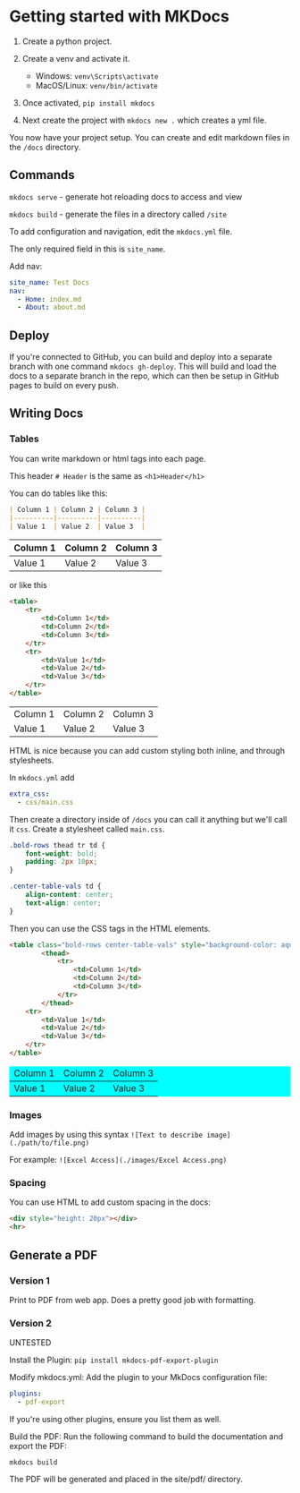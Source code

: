 # Getting started with MKDocs

1. Create a python project.
2. Create a venv and activate it. 
    - Windows: ``venv\Scripts\activate``
    - MacOS/Linux: ``venv/bin/activate``

3. Once activated, ``pip install mkdocs``
4. Next create the project with ``mkdocs new .`` which creates a yml file.

You now have your project setup. You can create and edit markdown files 
in the ``/docs`` directory.

## Commands

``mkdocs serve`` - generate hot reloading docs to access and view

``mkdocs build`` - generate the files in a directory called ``/site``

To add configuration and navigation, edit the ``mkdocs.yml`` file. 

The only required field in this is ``site_name``.

Add nav:

```yaml
site_name: Test Docs
nav:
  - Home: index.md
  - About: about.md
```

## Deploy

If you're connected to GitHub, you can build and deploy into a separate branch
with one command ``mkdocs gh-deploy``. This will build and load the docs to a separate branch
in the repo, which can then be setup in GitHub pages to build on every push.

## Writing Docs

### Tables

You can write markdown or html tags into each page.

This header ``# Header`` is the same as ``<h1>Header</h1>``

You can do tables like this:

```markdown
| Column 1 | Column 2 | Column 3 |
|----------|----------|----------|
| Value 1  | Value 2  | Value 3  |
```

| Column 1 | Column 2 | Column 3 |
|----------|----------|----------|
| Value 1  | Value 2  | Value 3  |


or like this

```html
<table>
    <tr>
        <td>Column 1</td>
        <td>Column 2</td>
        <td>Column 3</td>
    </tr>
    <tr>
        <td>Value 1</td>
        <td>Value 2</td>
        <td>Value 3</td>
    </tr>
</table>
```

<table>
    <tr>
        <td>Column 1</td>
        <td>Column 2</td>
        <td>Column 3</td>
    </tr>
    <tr>
        <td>Value 1</td>
        <td>Value 2</td>
        <td>Value 3</td>
    </tr>
</table>

HTML is nice because you can add custom styling both inline, and through stylesheets.

In ``mkdocs.yml`` add

```yaml
extra_css:
  - css/main.css
```

Then create a directory inside of ``/docs`` you can call it anything but we'll call it ``css``. Create a stylesheet called ``main.css``.

```css
.bold-rows thead tr td {
    font-weight: bold;
    padding: 2px 10px;
}

.center-table-vals td {
    align-content: center;
    text-align: center;
}
```

Then you can use the CSS tags in the HTML elements.

```html
<table class="bold-rows center-table-vals" style="background-color: aqua">
        <thead>
            <tr>
                <td>Column 1</td>
                <td>Column 2</td>
                <td>Column 3</td>
            </tr>
        </thead>
    <tr>
        <td>Value 1</td>
        <td>Value 2</td>
        <td>Value 3</td>
    </tr>
</table>
```

<table class="bold-rows center-table-vals" style="background-color: aqua">
        <thead>
            <tr>
                <td>Column 1</td>
                <td>Column 2</td>
                <td>Column 3</td>
            </tr>
        </thead>
    <tr>
        <td>Value 1</td>
        <td>Value 2</td>
        <td>Value 3</td>
    </tr>
</table>

### Images

Add images by using this syntax ``![Text to describe image](./path/to/file.png)``

For example: ``![Excel Access](./images/Excel Access.png)``

### Spacing

You can use HTML to add custom spacing in the docs:

```html
<div style="height: 20px"></div>
<hr>
```

## Generate a PDF

### Version 1

Print to PDF from web app. Does a pretty good job with formatting.

### Version 2

UNTESTED

Install the Plugin: ``pip install mkdocs-pdf-export-plugin``

Modify mkdocs.yml: Add the plugin to your MkDocs configuration file:

```yaml
plugins:
  - pdf-export
```

If you're using other plugins, ensure you list them as well.

Build the PDF: Run the following command to build the documentation and export the PDF:

``mkdocs build``

The PDF will be generated and placed in the site/pdf/ directory.



